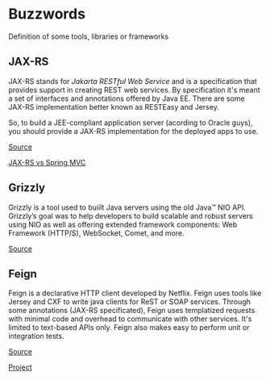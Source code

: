 # Buzzwords

Definition of some tools, libraries or frameworks

## JAX-RS
JAX-RS stands for *Jakarta RESTful Web Service* and is a specification that provides support in creating REST web 
services. By specification it's meant a set of interfaces and annotations offered by Java EE. There are some 
JAX-RS implementation better known as RESTEasy and Jersey.

So, to build a JEE-compliant application server (acording to Oracle guys), you should provide a JAX-RS implementation
for the deployed apps to use. 

[Source](https://www.baeldung.com/jax-rs-spec-and-implementations)

[JAX-RS vs Spring MVC](https://www.baeldung.com/rest-api-jax-rs-vs-spring)

## Grizzly
Grizzly is a tool used to buiilt Java servers using the old Java™ NIO API. Grizzly’s goal was to help developers 
to build scalable and robust servers using NIO as well as offering extended framework components: Web Framework 
(HTTP/S), WebSocket, Comet, and more.

[Source](https://javaee.github.io/grizzly/)

## Feign

Feign is a declarative HTTP client developed by Netflix. Feign uses tools like Jersey and CXF to write java clients for ReST or SOAP 
services. Through some annotations (JAX-RS specificated), Feign uses templatized requests with minimal code and overhead to communicate 
with other services. It's limited to text-based APIs only. Feign also makes easy to perform unit or integration tests.

[Source](https://www.baeldung.com/intro-to-feign)

[Project](https://github.com/OpenFeign/feign)